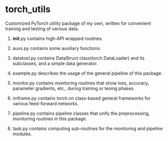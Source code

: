 # torch_utils

Customized PyTorch utility package of my own, written for convenient training and testing of various data.

1. __init__.py contains high-API wrapped routines.

2. auxs.py contains some auxiliary functions.

3. datatool.py contains DataStruct class(torch.DataLoader) and its subclasses, and a simple data generator.

4. example.py describes the usage of the general pipeline of this package.

5. monitor.py contains monitoring routines that show loss, accuracy, parameter gradients, etc., during training or tesing phases.

6. nnframe.py contains torch.nn class-based general frameworks for various feed-forward networks.

7. pipeline.py contains pipeline classes that unify the preprocessing, monitoring routines in this package.

7. task.py contains computing sub-routines for the monitoring and pipeline modules.
